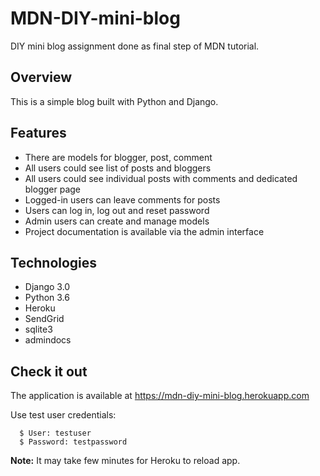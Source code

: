 # MDN-DIY-mini-blog
DIY mini blog assignment done as final step of MDN tutorial.

## Overview

This is a simple blog built with Python and Django.

## Features
* There are models for blogger, post, comment
* All users could see list of posts and bloggers 
* All users could see individual posts with comments and dedicated blogger page
* Logged-in users can leave comments for posts
* Users can log in, log out and reset password
* Admin users can create and manage models
* Project documentation is available via the admin interface 

## Technologies
* Django 3.0
* Python 3.6
* Heroku
* SendGrid
* sqlite3
* admindocs

## Check it out
The application is available at https://mdn-diy-mini-blog.herokuapp.com  
  
Use test user credentials:
```
  $ User: testuser
  $ Password: testpassword
```

**Note:** It may take few minutes for Heroku to reload app.
